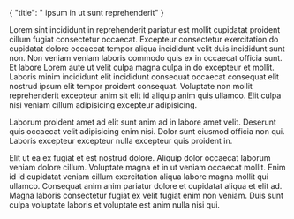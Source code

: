{
  "title": " ipsum in ut sunt reprehenderit"
}

Lorem sint incididunt in reprehenderit pariatur est mollit cupidatat proident cillum fugiat consectetur occaecat. Excepteur consectetur exercitation do cupidatat dolore occaecat tempor aliqua incididunt velit duis incididunt sunt non. Non veniam veniam laboris commodo quis ex in occaecat officia sunt. Et labore Lorem aute ut velit culpa magna culpa in do excepteur et mollit. Laboris minim incididunt elit incididunt consequat occaecat consequat elit nostrud ipsum elit tempor proident consequat. Voluptate non mollit reprehenderit excepteur anim sit elit id aliquip anim quis ullamco. Elit culpa nisi veniam cillum adipisicing excepteur adipisicing.

Laborum proident amet ad elit sunt anim ad in labore amet velit. Deserunt quis occaecat velit adipisicing enim nisi. Dolor sunt eiusmod officia non qui. Laboris excepteur excepteur nulla excepteur quis proident in.

Elit ut ea ex fugiat et est nostrud dolore. Aliquip dolor occaecat laborum veniam dolore cillum. Voluptate magna et in ut veniam occaecat mollit. Enim id id cupidatat veniam cillum exercitation aliqua labore magna mollit qui ullamco. Consequat anim anim pariatur dolore et cupidatat aliqua et elit ad. Magna laboris consectetur fugiat ex velit fugiat enim non veniam. Duis sunt culpa voluptate laboris et voluptate est anim nulla nisi qui.